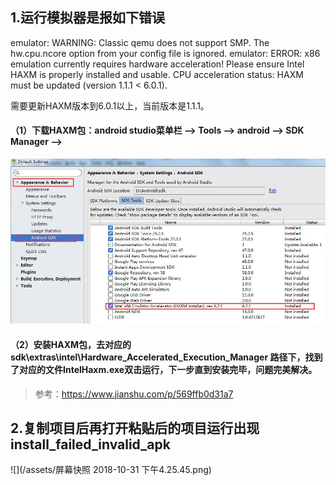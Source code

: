 ## 1.运行模拟器是报如下错误

emulator: WARNING: Classic qemu does not support SMP. The hw.cpu.ncore option from your config file is ignored.
emulator: ERROR: x86 emulation currently requires hardware acceleration!
Please ensure Intel HAXM is properly installed and usable.
CPU acceleration status: HAXM must be updated (version 1.1.1 < 6.0.1).

需要更新HAXM版本到6.0.1以上，当前版本是1.1.1。


#### （1）下载HAXM包：android studio菜单栏 ——> Tools ——> android ——> SDK Manager ——> 

![](/assets/1.AndroidStudio/androidStudioSDK.jpg)

#### （2）安装HAXM包，去对应的sdk\extras\intel\Hardware_Accelerated_Execution_Manager 路径下，找到了对应的文件IntelHaxm.exe双击运行，下一步直到安装完毕，问题完美解决。

> 参考：[https://www.jianshu.com/p/569ffb0d31a7
](https://www.jianshu.com/p/569ffb0d31a7
)


## 2.复制项目后再打开粘贴后的项目运行出现install_failed_invalid_apk

![](/assets/屏幕快照 2018-10-31 下午4.25.45.png)